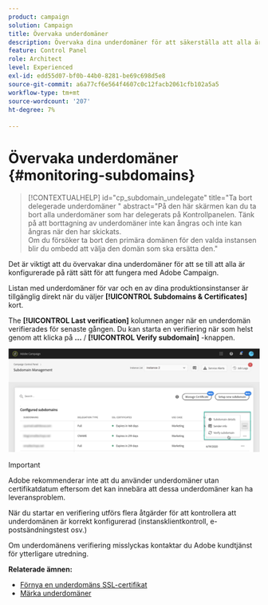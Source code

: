 ```yaml
---
product: campaign
solution: Campaign
title: Övervaka underdomäner
description: Övervaka dina underdomäner för att säkerställa att alla är korrekt konfigurerade för att fungera med Adobe Campaign.
feature: Control Panel
role: Architect
level: Experienced
exl-id: edd55d07-bf0b-44b0-8281-be69c698d5e8
source-git-commit: a6a77cf6e564f4607c0c12facb2061cfb102a5a5
workflow-type: tm+mt
source-wordcount: '207'
ht-degree: 7%

---
```


# Övervaka underdomäner {#monitoring-subdomains}

>[!CONTEXTUALHELP]
>id="cp_subdomain_undelegate"
>title="Ta bort delegerade underdomäner "
>abstract="På den här skärmen kan du ta bort alla underdomäner som har delegerats på Kontrollpanelen. Tänk på att borttagning av underdomäner inte kan ångras och inte kan ångras när den har skickats.<br>Om du försöker ta bort den primära domänen för den valda instansen blir du ombedd att välja den domän som ska ersätta den."

Det är viktigt att du övervakar dina underdomäner för att se till att alla är konfigurerade på rätt sätt för att fungera med Adobe Campaign.

Listan med underdomäner för var och en av dina produktionsinstanser är tillgänglig direkt när du väljer **[!UICONTROL Subdomains & Certificates]** kort.

The **[!UICONTROL Last verification]** kolumnen anger när en underdomän verifierades för senaste gången. Du kan starta en verifiering när som helst genom att klicka på **...** / **[!UICONTROL Verify subdomain]** -knappen.

![](assets/subdomain_verification.png)

>[!IMPORTANT]
>
>Adobe rekommenderar inte att du använder underdomäner utan certifikatdatum eftersom det kan innebära att dessa underdomäner kan ha leveransproblem.

När du startar en verifiering utförs flera åtgärder för att kontrollera att underdomänen är korrekt konfigurerad (instansklientkontroll, e-postsändningstest osv.)

Om underdomänens verifiering misslyckas kontaktar du Adobe kundtjänst för ytterligare utredning.

**Relaterade ämnen:**

* [Förnya en underdomäns SSL-certifikat](../../subdomains-certificates/using/renewing-subdomain-certificate.md)
* [Märka underdomäner](../../subdomains-certificates/using/subdomains-branding.md)
